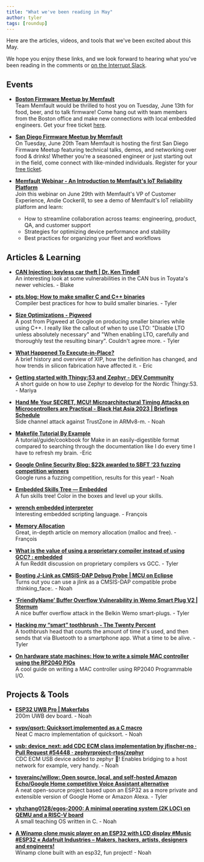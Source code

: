 ```yaml
---
title: "What we've been reading in May"
author: tyler
tags: [roundup]
---
```


<!-- excerpt start -->

Here are the articles, videos, and tools that we've been excited about this
May. 

<!-- excerpt end -->

We hope you enjoy these links, and we look forward to hearing what you've been
reading in the comments or [on the Interrupt Slack](https://interrupt-slack.herokuapp.com/).

## Events

- [**Boston Firmware Meetup by Memfault**](https://www.eventbrite.com/e/boston-firmware-meetup-tickets-631558457347)<br>
Team Memfault would be thrilled to host you on Tuesday, June 13th for food, beer, and to talk firmware! Come hang out with team members from the Boston office and make new connections with local embedded engineers. Get your free ticket [here](https://www.eventbrite.com/e/boston-firmware-meetup-tickets-631558457347). 

- [**San Diego Firmware Meetup by Memfault**](https://www.eventbrite.com/e/san-diego-firmware-meetup-tickets-635607167147)<br>
On Tuesday, June 20th Team Memfault is hosting the first San Diego Firmware Meetup featuring technical talks, demos, and networking over food & drinks! Whether you're a seasoned engineer or just starting out in the field, come connect with like-minded individuals. Register for your [free ticket](https://www.eventbrite.com/e/san-diego-firmware-meetup-tickets-635607167147). 

- [**Memfault Webinar - An Introduction to Memfault's IoT Reliability Platform**](https://hubs.la/Q01S8Vlt0)<br>
Join this webinar on June 29th with Memfault's VP of Customer Experience, Andie Cockerill, to see a demo of Memfault's IoT reliability platform and learn: 
  - How to streamline collaboration across teams: engineering, product, QA, and customer support
  - Strategies for optimizing device performance and stability
  - Best practices for organizing your fleet and workflows



## Articles & Learning

- [**CAN Injection: keyless car theft | Dr. Ken Tindell**](https://kentindell.github.io/2023/04/03/can-injection/)<br>
An interesting look at some vulnerabilities in the CAN bus in Toyata's newer vehicles. - Blake

- [**pts.blog: How to make smaller C and C++ binaries**](https://ptspts.blogspot.com/2013/12/how-to-make-smaller-c-and-c-binaries.html)<br>
Compiler best practices for how to build smaller binaries. - Tyler

- [**Size Optimizations - Pigweed**](https://pigweed.dev/docs/size_optimizations.html)<br>
A post from Pigweed at Google on producing smaller binaries while using C++. I really like the callout of when to use LTO: "Disable LTO unless absolutely necessary" and "When enabling LTO, carefully and thoroughly test the resulting binary". Couldn't agree more. - Tyler

- [**What Happened To Execute-in-Place?**](https://semiengineering.com/what-happened-to-execute-in-place/)<br>
A brief history and overview of XIP, how the definition has changed, and how trends in silicon fabrication have affected it. - Eric

- [**Getting started with Thingy:53 and Zephyr - DEV Community**](https://dev.to/denladeside/getting-started-with-thingy53-and-zephyr-4m88)<br>
A short guide on how to use Zephyr to develop for the Nordic Thingy:53. - Mariya

- [**Hand Me Your SECRET, MCU! Microarchitectural Timing Attacks on Microcontrollers are Practical - Black Hat Asia 2023 | Briefings Schedule**](https://www.blackhat.com/asia-23/briefings/schedule/index.html#hand-me-your-secret-mcu-microarchitectural-timing-attacks-on-microcontrollers-are-practical-30579)<br>
Side channel attack against TrustZone in ARMv8-m. - Noah

- [**Makefile Tutorial By Example**](https://makefiletutorial.com/#top)<br>
A tutorial/guide/cookbook for Make in an easily-digestible format compared to searching through the documentation like I do every time I have to refresh my brain. -Eric

- [**Google Online Security Blog: $22k awarded to SBFT ‘23 fuzzing competition winners**](https://security.googleblog.com/2023/05/22k-awarded-to-sbft-23-fuzzing.html)<br>
Google runs a fuzzing competition, results for this year! - Noah

- [**Embedded Skills Tree — Embedded**](https://embedded.fm/blog/2023/5/19/embedded-skills-tree)<br>
A fun skills tree! Color in the boxes and level up your skills. 

- [**wrench embedded interpreter**](https://www.northarc.com/wrench/www/)<br>
Interesting embedded scripting language. - François

- [**Memory Allocation**](https://samwho.dev/memory-allocation/)<br>
Great, in-depth article on memory allocation (malloc and free). - François

- [**What is the value of using a proprietary compiler instead of using GCC? : embedded**](https://old.reddit.com/r/embedded/comments/13ozrn9/what_is_the_value_of_using_a_proprietary_compiler/)<br>
A fun Reddit discussion on proprietary compilers vs GCC. - Tyler

- [**Booting J-Link as CMSIS-DAP Debug Probe | MCU on Eclipse**](https://mcuoneclipse.com/2023/04/30/booting-j-link-as-cmsis-dap-debug-probe/)<br>
Turns out you can use a jlink as a CMSIS-DAP compatible probe :thinking_face:. - Noah

- [**‘FriendlyName’ Buffer Overflow Vulnerability in Wemo Smart Plug V2 | Sternum**](https://sternumiot.com/iot-blog/mini-smart-plug-v2-vulnerability-buffer-overflow/)<br>
A nice buffer overflow attack in the Belkin Wemo smart-plugs. - Tyler

- [**Hacking my “smart” toothbrush - The Twenty Percent**](https://kuenzi.dev/toothbrush/)<br>
A toothbrush head that counts the amount of time it's used, and then sends that via Bluetooth to a smartphone app. What a time to be alive. - Tyler

- [**On hardware state machines: How to write a simple MAC controller using the RP2040 PIOs**](http://www.scaprile.com/2023/02/05/on-hardware-state-machines-how-to-write-a-simple-mac-controller-using-the-rp2040-pios/)<br>
A cool guide on writing a MAC controller using RP2040 Programmable I/O.


## Projects & Tools

- [**ESP32 UWB Pro | Makerfabs**](https://www.makerfabs.com/esp32-uwb-high-power-120m.html)<br>
200m UWB dev board. - Noah

- [**svpv/qsort: Quicksort implemented as a C macro**](https://github.com/svpv/qsort)<br>
Neat C macro implementation of quicksort. - Noah

- [**usb: device_next: add CDC ECM class implementation by jfischer-no · Pull Request #54448 · zephyrproject-rtos/zephyr**](https://github.com/zephyrproject-rtos/zephyr/pull/54448)<br>
CDC ECM USB device added to zephyr :tada:! Enables bridging to a host network for example, very handy. - Noah

- [**toverainc/willow: Open source, local, and self-hosted Amazon Echo/Google Home competitive Voice Assistant alternative**](https://github.com/toverainc/willow)<br>
A neat open-source project based upon an ESP32 as a more private and extensible version of Google Home or Amazon Alexa. - Tyler

- [**yhzhang0128/egos-2000: A minimal operating system (2K LOC) on QEMU and a RISC-V board**](https://github.com/yhzhang0128/egos-2000)<br>
A small teaching OS written in C. - Noah

- [**A Winamp clone music player on an ESP32 with LCD display #Music #ESP32 « Adafruit Industries – Makers, hackers, artists, designers and engineers!**](https://blog.adafruit.com/2023/05/17/a-winamp-clone-music-player-on-an-esp32-with-lcd-display-music-esp32/)<br>
Winamp clone built with an esp32, fun project! - Noah



